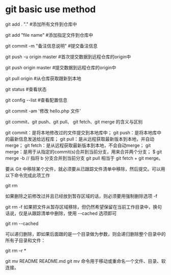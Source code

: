 # git basic use method

git add . "."	 #添加所有文件到仓库中

git add "file name" 	#添加指定文件到仓库中

git commit -m "备注信息说明" 	#提交备注信息

git push -u origin master 	#首次提交数据到远程仓库的origin中

git push origin master 	#提交数据到远程仓库的origin中

git pull origin 	#从仓库获取跟新到本地

git status 	#查看状态

git config --list 	#查看配置信息

git commit -am '修改 hello.php 文件'


git commit、git push、git pull、 git fetch、git merge 的含义与区别

 git commit：是将本地修改过的文件提交到本地库中；
 git push：是将本地库中的最新信息发送给远程库；
 git pull：是从远程获取最新版本到本地，并自动merge；
 git fetch：是从远程获取最新版本到本地，不会自动merge；
 git merge：是用于从指定的commit(s)合并到当前分支，用来合并两个分支；
$ git merge -b  // 指将 b 分支合并到当前分支
git pull 相当于 git fetch + git merge。


要从 Git 中移除某个文件，就必须要从已跟踪文件清单中移除，然后提交。可以用以下命令完成此项工作

git rm <file>

如果删除之前修改过并且已经放到暂存区域的话，则必须要用强制删除选项 -f

git rm -f <file>
如果把文件从暂存区域移除，但仍然希望保留在当前工作目录中，换句话说，仅是从跟踪清单中删除，使用 --cached 选项即可

git rm --cached <file>

可以递归删除，即如果后面跟的是一个目录做为参数，则会递归删除整个目录中的所有子目录和文件：

git rm –r * 

git mv README  README.md
git mv 命令用于移动或重命名一个文件、目录、软连接。
